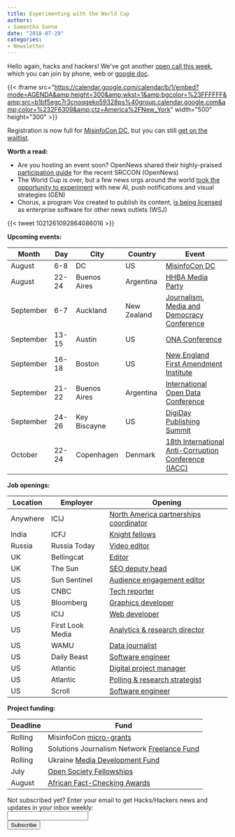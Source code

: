 ```yaml
---
title: Experimenting with the World Cup
authors: 
- Samantha Sunne
date: "2018-07-29"
categories:
- Newsletter
---
```


Hello again, hacks and hackers! We've got another [open call this week](https://hackshackers.com/resources/global-open-call/), which you can join by phone, web or [google doc](https://docs.google.com/document/d/1KtsWrrStnimnM7_h43Vk3CgTff6d7TipDuTmSG_KDWQ/edit).

{{< iframe src="https://calendar.google.com/calendar/b/1/embed?mode=AGENDA&amp;height=300&amp;wkst=1&amp;bgcolor=%23FFFFFF&amp;src=b1bf5egc7r3cnoqgeko59328ps%40group.calendar.google.com&amp;color=%232F6309&amp;ctz=America%2FNew_York" width="500" height="300" >}}

Registration is now full for [MisinfoCon DC](https://misinfocon.com/misinfocon-4-0-washington-dc-1b6ed42c5514), but you can still [get on the waitlist](https://www.eventbrite.com/e/misinfocon-dc-a-policy-summit-on-misinformation-registration-46774656256).

**Worth a read:**

* Are you hosting an event soon? OpenNews shared their highly-praised [participation guide](https://srccon.org/participation/) for the recent SRCCON (OpenNews)
* The World Cup is over, but a few news orgs around the world [took the opportunity to experiment](https://medium.com/global-editors-network/covering-the-world-cup-2018-with-ai-and-automation-93914e5787d7) with new AI, push notifications and visual strategies (GEN)
* Chorus, a program Vox created to publish its content, [is being licensed](https://www.wsj.com/articles/vox-media-to-begin-licensing-publishing-technology-chorus-1531828800) as enterprise software for other news outlets (WSJ) 

{{< tweet 1021261092864086016 >}}

**Upcoming events:**

| Month | Day | City | Country | Event |
| ----- | --- | ---- | ------- | ----- |
August | 6-8 | DC | US | [MisinfoCon DC](https://misinfocon.com/misinfocon-4-0-washington-dc-1b6ed42c5514)
August | 22-24 | Buenos Aires | Argentina | [HHBA Media Party](http://mediaparty.info/)
September | 6-7 | Auckland | New Zealand | [Journalism, Media and Democracy Conference](http://www.aut.ac.nz/study-at-aut/study-areas/communications/research/journalism,-media-and-democracy-research-centre/conferences)
September | 13-15 | Austin | US | [ONA Conference](https://ona18.journalists.org/)
September | 16-18 | Boston | US | [New England First Amendment Institute](http://nefac.org/new-england-first-amendment-institute/)
September | 21-22 | Buenos Aires | Argentina | [International Open Data Conference](https://twitter.com/search?q=%23IODC18&src=typd)
September |  24-26 | Key Biscayne | US | [DigiDay Publishing Summit](https://digiday.com/event/2018-september-digiday-publishing-summit/)
October | 22-24 | Copenhagen | Denmark | [18th International Anti-Corruption Conference (IACC)](https://iaccseries.org/journalists-for-transparency/calling-all-young-journalists/)

**Job openings:**

| Location | Employer | Opening |
| -------- | -------- | ------- |
Anywhere | ICIJ | [North America partnerships coordinator](https://inn.org/job/international-consortium-of-investigative-journalists-2539-investigative-reporter-north-american-partnership-coordinator/)
India | ICFJ | [Knight fellows](https://www.icfj.org/india-icfj-knight-fellows-four-roles-proto)
Russia | Russia Today | [Video editor](https://mediajobs.ru/vacancies/30766?query=)
UK | Bellingcat | [Editor](https://www.bellingcat.com/resources/events/2018/07/27/bellingcat-hiring-editor/)
UK | The Sun | [SEO deputy head](https://www.gorkanajobs.co.uk/job/82124/the-sun-deputy-head-of-seo-online/?deviceType=Desktop&TrackID=1)
US | Sun Sentinel | [Audience engagement editor](https://www.glassdoor.com/Job/deerfield-beach-audience-engagement-editor-jobs-SRCH_IL.0,15_IC1166111_KO16,42.htm?jl=2831536014&jaguid=&jas=Y&srs=PAID_JAN&ccuid=13929769553&utm_source=realmatch&utm_medium=cpc&utm_campaign=realmatch-cpca-up)
US | CNBC | [Tech reporter](http://talkingbiznews.com/biz-news-help-wanted/cnbc-com-seeks-tech-reporter-to-cover-social-media-companies/)
US | Bloomberg | [Graphics developer](http://careers.journalists.org/jobs/11298126/graphics-developer)
US | ICIJ | [Web developer](https://www.icij.org/about/work-with-us)
US | First Look Media | [Analytics & research director](https://boards.greenhouse.io/firstlookmedia/jobs/1222797)
US | WAMU | [Data journalist](https://careers.american.edu/Staff/job/Washington-Data-Journalist%2C-Guns-&-America-(14749)-DC-20008/477152300/)
US | Daily Beast | [Software engineer](https://www.smartrecruiters.com/IAC/743999673664167-software-engineer)
US | Atlantic | [Digital project manager](http://atlanticmedia.theresumator.com/apply/jobs/details/pxNStfsza4?)
US | Atlantic | [Polling & research strategist](http://atlanticmedia.theresumator.com/apply/jobs/details/dLq2bA?)
US | Scroll | [Software engineer](https://scroll.com/jobs)

**Project funding:**

| Deadline | Fund |
| -------- | ---- |
Rolling | MisinfoCon [micro-grants](https://docs.google.com/forms/d/e/1FAIpQLScyX13mJU0DLUaoAFijjClCOUbzKrdqfFR2gMwv0eXVKJYXyQ/viewform?c=0&w=1)
Rolling | Solutions Journalism Network [Freelance Fund](https://thewholestory.solutionsjournalism.org/now-offering-travel-funds-for-freelancers-857c49f9b395)
Rolling | Ukraine [Media Development Fund](http://ijnet.org/en/opportunities/media-development-grants-available-ukraine)
July | [Open Society Fellowships](http://ijnet.org/en/opportunities/open-society-fellowship-open-worldwide)
August | [African Fact-Checking Awards](https://africacheck.org/how-to-fact-check/the-african-fact-checking-awards/)

<div id="mc_embed_signup"><form id="mc-embedded-subscribe-form" class="validate" action="//hackshackers.us1.list-manage.com/subscribe/post?u=c56f2e53d5ed6ef87f8aaa75c&amp;id=fb2bc6f10b" method="post" name="mc-embedded-subscribe-form" novalidate="" target="_blank">

<div id="mc_embed_signup_scroll">

<div class="mc-field-group"><label for="mce-EMAIL">Not subscribed yet? Enter your email to get Hacks/Hackers news and updates in your inbox weekly:  </label></div>

<div class="mc-field-group"><input id="mce-EMAIL" class="required email" name="EMAIL" type="email" value="" /></div>

<!-- real people should not fill this in and expect good things - do not remove this or risk form bot signups-->

<div style="position: absolute; left: -5000px;"><input tabindex="-1" name="b_c56f2e53d5ed6ef87f8aaa75c_fb2bc6f10b" type="text" value="" /></div>

<div class="clear"><input id="mc-embedded-subscribe" class="button" name="subscribe" type="submit" value="Subscribe" /></div>

</div>

</form></div>

<!--End mc_embed_signup-->

<meta name="twitter:card" content="summary">

<meta name="twitter:image:src" content="https://hackshackers.com/content-images/about/hackshackers_logomark.png">


